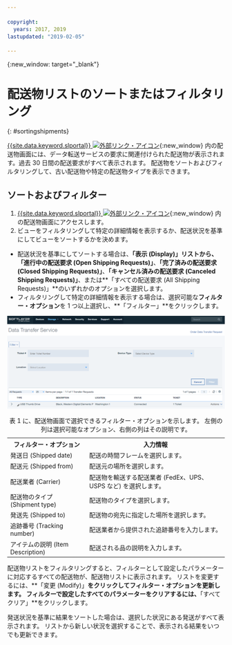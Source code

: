 ```yaml
---

copyright:
  years: 2017, 2019
lastupdated: "2019-02-05"

---
```

{:new_window: target="_blank"}

# 配送物リストのソートまたはフィルタリング
{: #sortingshipments}

[{{site.data.keyword.slportal}} ![外部リンク・アイコン](../../icons/launch-glyph.svg "外部リンク・アイコン")](https://control.softlayer.com/){:new_window} 内の配送物画面には、データ転送サービスの要求に関連付けられた配送物が表示されます。過去 30 日間の配送要求がすべて表示されます。 配送物をソートおよびフィルタリングして、古い配送物や特定の配送物タイプを表示できます。

## ソートおよびフィルター

1. [{{site.data.keyword.slportal}} ![外部リンク・アイコン](../../icons/launch-glyph.svg "外部リンク・アイコン")](https://control.softlayer.com/){:new_window} 内の配送物画面にアクセスします。
2. ビューをフィルタリングして特定の詳細情報を表示するか、配送状況を基準にしてビューをソートするかを決めます。
  - 配送状況を基準にしてソートする場合は、**「表示 (Display)」**リストから、**「進行中の配送要求 (Open Shipping Requests)」**、**「完了済みの配送要求 (Closed Shipping Requests)」**、**「キャンセル済みの配送要求 (Canceled Shipping Requests)」**、または**「すべての配送要求 (All Shipping Requests)」**のいずれかのオプションを選択します。
  - フィルタリングして特定の詳細情報を表示する場合は、選択可能な**フィルター・オプション**を 1 つ以上選択し、**「フィルター」**をクリックします。


![DTS 配送物画面](/images/DTSShipmentScreen.PNG)

<table><caption>表 1 に、配送物画面で選択できるフィルター・オプションを示します。 左側の列は選択可能なオプション、右側の列はその説明です。</caption>
<tr><th>フィルター・オプション</th><th>入力情報</th></tr>
<tr><td>発送日 (Shipped date)</td><td>配送の時間フレームを選択します。</td></tr>
<tr><td>配送元 (Shipped from)</td><td>配送元の場所を選択します。</td></tr>
<tr><td>配送業者 (Carrier)</td><td>配送物を輸送する配送業者 (FedEx、UPS、USPS など) を選択します。</td></tr>
<tr><td>配送物のタイプ (Shipment type)</td><td>配送物のタイプを選択します。</td></tr>
<tr><td>発送先 (Shipped to)</td><td>配送物の宛先に指定した場所を選択します。</td></tr>
<tr><td>追跡番号 (Tracking number)</td><td>配送業者から提供された追跡番号を入力します。</td></tr>
<tr><td>アイテムの説明 (Item Description)</td><td>配送される品の説明を入力します。</td></tr>
</table>


配送物リストをフィルタリングすると、フィルターとして設定したパラメーターに対応するすべての配送物が、配送物リストに表示されます。 リストを変更するには、**「変更 (Modify)」**をクリックしてフィルター・オプションを更新します。 フィルターで設定したすべてのパラメーターをクリアするには、**「すべてクリア」**をクリックします。

発送状況を基準に結果をソートした場合は、選択した状況にある発送がすべて表示されます。 リストから新しい状況を選択することで、表示される結果をいつでも更新できます。
